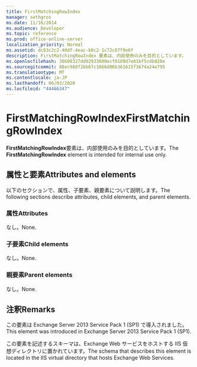 ```yaml
---
title: FirstMatchingRowIndex
manager: sethgros
ms.date: 11/16/2014
ms.audience: Developer
ms.topic: reference
ms.prod: office-online-server
localization_priority: Normal
ms.assetid: dc63c2c2-40df-4eac-b8c2-1c72c87f9e6f
description: FirstMatchingRowIndex 要素は、内部使用のみを目的としています。
ms.openlocfilehash: 30608327dd02933600ecf0189d7e61bf5cdb020e
ms.sourcegitcommit: 88ec988f2bb67c1866d06b361615f3674a24e795
ms.translationtype: MT
ms.contentlocale: ja-JP
ms.lasthandoff: 06/03/2020
ms.locfileid: "44466347"
---
```

# <a name="firstmatchingrowindex"></a><span data-ttu-id="51020-103">FirstMatchingRowIndex</span><span class="sxs-lookup"><span data-stu-id="51020-103">FirstMatchingRowIndex</span></span>

<span data-ttu-id="51020-104">**FirstMatchingRowIndex**要素は、内部使用のみを目的としています。</span><span class="sxs-lookup"><span data-stu-id="51020-104">The **FirstMatchingRowIndex** element is intended for internal use only.</span></span> 

## <a name="attributes-and-elements"></a><span data-ttu-id="51020-105">属性と要素</span><span class="sxs-lookup"><span data-stu-id="51020-105">Attributes and elements</span></span>

<span data-ttu-id="51020-106">以下のセクションで、属性、子要素、親要素について説明します。</span><span class="sxs-lookup"><span data-stu-id="51020-106">The following sections describe attributes, child elements, and parent elements.</span></span>
  
### <a name="attributes"></a><span data-ttu-id="51020-107">属性</span><span class="sxs-lookup"><span data-stu-id="51020-107">Attributes</span></span>

<span data-ttu-id="51020-108">なし。</span><span class="sxs-lookup"><span data-stu-id="51020-108">None.</span></span>
  
### <a name="child-elements"></a><span data-ttu-id="51020-109">子要素</span><span class="sxs-lookup"><span data-stu-id="51020-109">Child elements</span></span>

<span data-ttu-id="51020-110">なし。</span><span class="sxs-lookup"><span data-stu-id="51020-110">None.</span></span>
  
### <a name="parent-elements"></a><span data-ttu-id="51020-111">親要素</span><span class="sxs-lookup"><span data-stu-id="51020-111">Parent elements</span></span>

<span data-ttu-id="51020-112">なし。</span><span class="sxs-lookup"><span data-stu-id="51020-112">None.</span></span>
  
## <a name="remarks"></a><span data-ttu-id="51020-113">注釈</span><span class="sxs-lookup"><span data-stu-id="51020-113">Remarks</span></span>

<span data-ttu-id="51020-114">この要素は Exchange Server 2013 Service Pack 1 (SP1) で導入されました。</span><span class="sxs-lookup"><span data-stu-id="51020-114">This element was introduced in Exchange Server 2013 Service Pack 1 (SP1).</span></span>
  
<span data-ttu-id="51020-115">この要素を記述するスキーマは、Exchange Web サービスをホストする IIS 仮想ディレクトリに置かれています。</span><span class="sxs-lookup"><span data-stu-id="51020-115">The schema that describes this element is located in the IIS virtual directory that hosts Exchange Web Services.</span></span>
  

